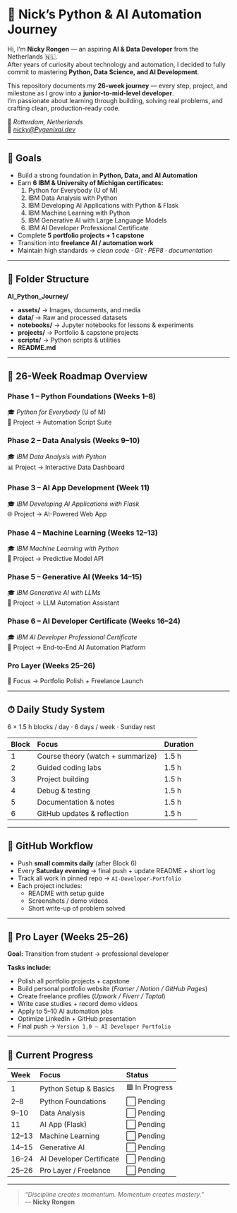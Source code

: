 # 🧠 Nick’s Python & AI Automation Journey

Hi, I’m **Nicky Rongen** — an aspiring **AI & Data Developer** from the Netherlands 🇳🇱.  
After years of curiosity about technology and automation, I decided to fully commit to mastering **Python, Data Science, and AI Development**.  

This repository documents my **26-week journey** — every step, project, and milestone as I grow into a **junior-to-mid-level developer**.  
I’m passionate about learning through building, solving real problems, and crafting clean, production-ready code.  

📍 *Rotterdam, Netherlands*  
📧 *nicky@Pygenixai.dev*  

---

## 🎯 Goals
- Build a strong foundation in **Python, Data, and AI Automation**  
- Earn **6 IBM & University of Michigan certificates:**  
  1. Python for Everybody (U of M)  
  2. IBM Data Analysis with Python  
  3. IBM Developing AI Applications with Python & Flask  
  4. IBM Machine Learning with Python  
  5. IBM Generative AI with Large Language Models  
  6. IBM AI Developer Professional Certificate  
- Complete **5 portfolio projects + 1 capstone**  
- Transition into **freelance AI / automation work**  
- Maintain high standards → *clean code · Git · PEP8 · documentation*  

---

## 📁 Folder Structure
**AI_Python_Journey/**
- **assets/** → Images, documents, and media  
- **data/** → Raw and processed datasets  
- **notebooks/** → Jupyter notebooks for lessons & experiments  
- **projects/** → Portfolio & capstone projects  
- **scripts/** → Python scripts & utilities  
- **README.md**

---

## 🚀 26-Week Roadmap Overview

### Phase 1 – Python Foundations (Weeks 1–8)  
🎓 *Python for Everybody* (U of M)  
🧮 Project → Automation Script Suite  

### Phase 2 – Data Analysis (Weeks 9–10)  
🎓 *IBM Data Analysis with Python*  
📊 Project → Interactive Data Dashboard  

### Phase 3 – AI App Development (Week 11)  
🎓 *IBM Developing AI Applications with Flask*  
🌐 Project → AI-Powered Web App  

### Phase 4 – Machine Learning (Weeks 12–13)  
🎓 *IBM Machine Learning with Python*  
🤖 Project → Predictive Model API  

### Phase 5 – Generative AI (Weeks 14–15)  
🎓 *IBM Generative AI with LLMs*  
💬 Project → LLM Automation Assistant  

### Phase 6 – AI Developer Certificate (Weeks 16–24)  
🎓 *IBM AI Developer Professional Certificate*  
🚀 Project → End-to-End AI Automation Platform  

### Pro Layer (Weeks 25–26)  
🌟 Focus → Portfolio Polish + Freelance Launch  

---

## ⏱ Daily Study System
6 × 1.5 h blocks / day · 6 days / week · Sunday rest  

| Block | Focus | Duration |  
|:--|:--|:--|  
| 1 | Course theory (watch + summarize) | 1.5 h |  
| 2 | Guided coding labs | 1.5 h |  
| 3 | Project building | 1.5 h |  
| 4 | Debug & testing | 1.5 h |  
| 5 | Documentation & notes | 1.5 h |  
| 6 | GitHub updates & reflection | 1.5 h |  

---

## 🔁 GitHub Workflow
- Push **small commits daily** (after Block 6)  
- Every **Saturday evening** → final push + update README + short log  
- Track all work in pinned repo → `AI-Developer-Portfolio`  
- Each project includes:  
  - README with setup guide  
  - Screenshots / demo videos  
  - Short write-up of problem solved  

---

## 💼 Pro Layer (Weeks 25–26)
**Goal:** Transition from student → professional developer  

**Tasks include:**  
- Polish all portfolio projects + capstone  
- Build personal portfolio website (*Framer / Notion / GitHub Pages*)  
- Create freelance profiles (*Upwork / Fiverr / Toptal*)  
- Write case studies + record demo videos  
- Apply to 5–10 AI automation jobs  
- Optimize LinkedIn + GitHub presentation  
- Final push → `Version 1.0 – AI Developer Portfolio`  

---

## 📆 Current Progress
| Week | Focus | Status |  
|:--|:--|:--|  
| 1 | Python Setup & Basics | 🟩 In Progress |  
| 2–8 | Python Foundations | ⬜ Pending |  
| 9–10 | Data Analysis | ⬜ Pending |  
| 11 | AI App (Flask) | ⬜ Pending |  
| 12–13 | Machine Learning | ⬜ Pending |  
| 14–15 | Generative AI | ⬜ Pending |  
| 16–24 | AI Developer Certificate | ⬜ Pending |  
| 25–26 | Pro Layer / Freelance | ⬜ Pending |  

---

> *“Discipline creates momentum. Momentum creates mastery.”*  
> — **Nicky Rongen**
